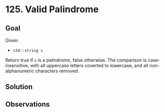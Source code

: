 # 125. Valid Palindrome
## Goal
Given:
* `std::string s`

Return true if `s` is a palindrome, false otherwise. The comparison is case-insensitive, with all
uppercase letters coverted to lowercase, and all non-alphanumeric characters removed.

## Solution

## Observations

